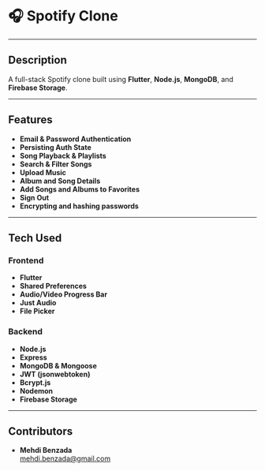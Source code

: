
# 🎧 Spotify Clone

---

## Description
A full-stack Spotify clone built using **Flutter**, **Node.js**, **MongoDB**, and **Firebase Storage**.

---

## Features
- **Email & Password Authentication**
- **Persisting Auth State**
- **Song Playback & Playlists**
- **Search & Filter Songs**
- **Upload Music**
- **Album and Song Details**
- **Add Songs and Albums to Favorites**
- **Sign Out**
- **Encrypting and hashing passwords**

---

## Tech Used

### Frontend
- **Flutter**
- **Shared Preferences**
- **Audio/Video Progress Bar**
- **Just Audio**
- **File Picker**

### Backend
- **Node.js**
- **Express**
- **MongoDB & Mongoose**
- **JWT (jsonwebtoken)**
- **Bcrypt.js**
- **Nodemon**
- **Firebase Storage**

---

## Contributors
- **Mehdi Benzada**  
  [mehdi.benzada@gmail.com](mailto:mehdi.benzada@gmail.com)
